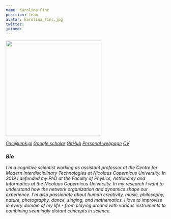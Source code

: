 ```yaml
---
name: Karolina Finc
position: team
avatar: karolina_finc.jpg
twitter:
joined: 
---
```


<img width="300" src="{{site.baseurl}}/images/people/{{page.avatar}}" data-action="zoom">

<i class="fa fa-envelope-o"> <a href="mailto:finc@umk.pl">finc@umk.pl</a>
<i class="fa fa-bar-chart"></i> <a href="https://scholar.google.pl/citations?user=mBE4nHsAAAAJ&hl">Google scholar</a>
<i class="fa fa-github"></i> <a href="https://github.com/kfinc">GitHub</a>
<i class="fa fa-home"></i> <a href="https://kfinc.github.io">Personal webpage</a>
<i class="fa fa-file"></i> <a href="https://github.com/kfinc/cv/blob/master/Finc_CV.pdf">CV</a>


### Bio

I’m a cognitive scientist working as assistant professor at the Centre for Modern Interdisciplinary Technologies 
at Nicolaus Copernicus University. In 2019 I defended my PhD at the Faculty of Physics, Astronomy and Informatics 
at the Nicolaus Copernicus University. In my research I want to understand how the network organization and dynamics 
shape our experience. I'm also passionate about human creativity, music, 
philosophy, nature, photography, dance, singing, and mathematics. 
I love to improvise in every domain of my life - from playing around with various instruments to combining 
seemingly distant concepts in science.



